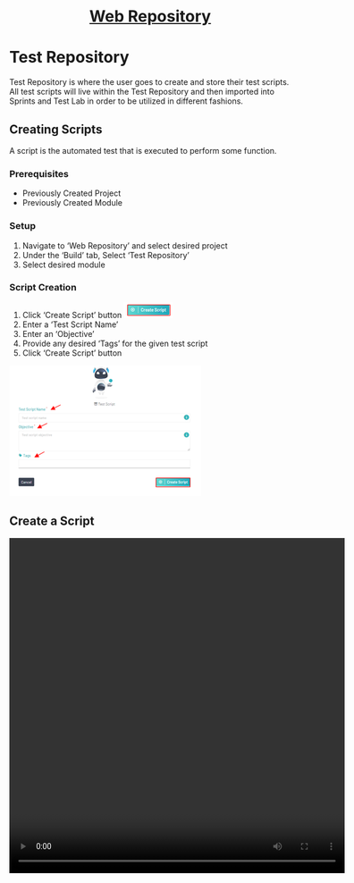 <h1 style="text-align: center; text-decoration:underline; font-weight: bold;">Web Repository</h1>


# Test Repository
Test Repository is where the user goes to create and store their test scripts. All test scripts will live within the Test Repository and then imported into Sprints and Test Lab in order to be utilized in different fashions.

## Creating Scripts <!-- {docsify-ignore} --> 
A script is the automated test that is executed to perform some function.

### Prerequisites
- Previously Created Project
- Previously Created Module

### Setup
1. Navigate to ‘Web Repository’ and select desired project
1. Under the ‘Build’ tab, Select ‘Test Repository’
1. Select desired module

### Script Creation
1. Click ‘Create Script’ button ![Creating Scripts 1](../../_media/_webimages/Repo_Create_Script_1.png)
1. Enter a ‘Test Script Name’
1. Enter an ‘Objective’ 
1. Provide any desired ‘Tags’ for the given test script
1. Click ‘Create Script’ button

![Creating Scripts 2](../../_media/_webimages/Repo_Create_Script_2.png)

## Create a Script

<video width="600px" height="600px" controls>
  <source src="/_webrepo/_projectcreation/../../_media/_videos/_webVideos/Clip4-CreateScript.mp4" type="video/mp4">
</video>